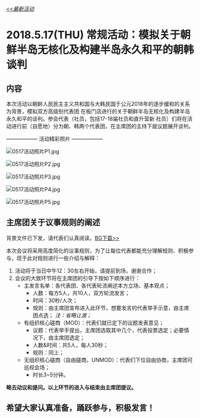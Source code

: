 *[<<最新活动](https://www.lsmun.club/latest-activities)*

# 2018.5.17(THU) 常规活动：模拟关于朝鲜半岛无核化及构建半岛永久和平的朝韩谈判

## 内容

本次活动以朝鲜人民民主主义共和国与大韩民国于公元2018年的逐步缓和的关系为背景，模拟双方高级别代表团 在板门店进行的关于朝鲜半岛无核化及构建半岛永久和平的谈判。参会代表（社员，包括17-18届社员和直升营新 社员）们将在活动进行前（自愿地）分为朝、韩两个代表团，在主席团的主持下就议题展开谈判。

——————
活动精彩照片
——————

![0517活动照片P1.jpg](https://www.lsmun.club/latest-activities/20180517韩朝/photos/P80517-132340.jpg)

![0517活动照片P2.jpg](https://www.lsmun.club/latest-activities/20180517韩朝/photos/P80517-132509.jpg)

![0517活动照片P3.jpg](https://www.lsmun.club/latest-activities/20180517韩朝/photos/P80517-132541.jpg)

![0517活动照片P4.jpg](https://www.lsmun.club/latest-activities/20180517韩朝/photos/P80517-133918.jpg)

![0517活动照片P5.jpg](https://www.lsmun.club/latest-activities/20180517韩朝/photos/P80517-134413.jpg)


## 主席团关于议事规则的阐述

背景文件已下发，请代表们认真阅读。[BG下载>>](https://www.lsmun.club/latest-activities/20180517%E6%9C%9D%E9%9F%A9/%E7%AC%AC%E4%B8%80%E6%AC%A1%E4%BC%9A%E8%AE%AE%EF%BC%88%E9%9F%A9%E6%9C%9D%EF%BC%89.docx)

本次会议将采用高度简化的议事规则，为了让每位代表都能充分理解规则、积极参与，现于此对规则进行一些介绍与解释：

1. 活动将于当日中午12：30左右开始，请提前到场，谢谢合作；
2. 会议的大致环节将在主席团的引导下按如下顺序进行：
    - 主发言名单：各代表团、各代表轮流阐述本方立场、基本观点；
        + 人数：每方5人，共10人，双方轮流发言；
        + 时间：30秒/人次；
        + 规则：由主席团宣布进入此环节，想要发言的代表举手示意，由主席团点选；
            *注：省略让渡；*
    - 有组织核心磋商（MOD）：代表们就已定下的议题发表意见；
        + 议题：代表举手提出，主席团选取其中几个，代表投票选定；必要情况下，由主席团选定；
        + 人数&时间：共5人，每人30秒；
        + 规则：同上；
    - 无组织核心磋商（自由磋商，UNMOD）：代表们下位自由协商，主席团可巡视会场；
        + 时长3~5分钟。

**略去动议和提问。以上环节的进入与结束由主席团提议。**

## 希望大家认真准备，踊跃参与，积极发言！  
